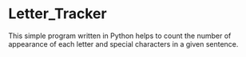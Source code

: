 # Letter_Tracker
This simple program written in Python helps to count the number of appearance of each letter and special characters in a given sentence.
